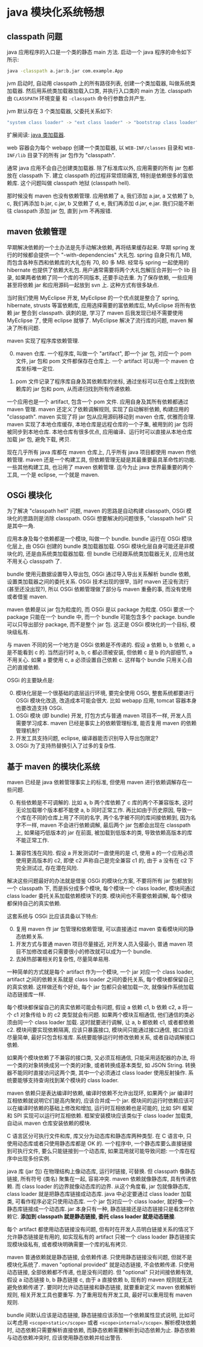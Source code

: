 java 模块化系统畅想
===

## classpath 问题

java 应用程序的入口是一个类的静态 main 方法.
启动一个 java 程序的命令如下所示:

```sh
java -classpath a.jar:b.jar com.example.App
```

jvm 启动时, 自动用 classpath 上的所有路径列表, 创建一个类加载器, 
叫做系统类加载器.
然后用系统类加载器加载入口类, 并执行入口类的 main 方法.
classpath 由 `CLASSPATH` 环境变量 和 `-classpath` 命令行参数合并产生.

jvm 默认存在 3 个类加载器, 父委托关系如下:

```sh
"system class loader" -> "ext class loader" -> "bootstrap class loader"
```

扩展阅读: [java 类加载器](java-class-loader).

web 容器会为每个 webapp 创建一个类加载器,
以 `WEB-INF/classes` 目录和 `WEB-INF/lib` 目录下的所有 jar 包作为 "classpath".

通常 java 应用不会自己创建类加载器.
除了标准库以外, 应用需要的所有 jar 包都放在 classpath 下.
建立 classpath 的过程非常烦琐痛苦, 特别是依赖很多的富依赖库.
这个问题叫做 classpath 地狱 (classpath hell).

那时候没有 maven 也没有依赖管理.
应用依赖了 a, 我们添加 a.jar, 
a 又依赖了 b, c, 我们再添加 b.jar, c.jar,
b 又依赖了 d, e, 我们再添加 d.jar, e.jar.
我们只能不断往 classpath 添加 jar 包, 直到 jvm 不再报错.

## maven 依赖管理

早期解决依赖的一个土办法是先手动解决依赖, 再将结果缓存起来.
早期 spring 发行的时候都会提供一个 "-with-dependencies" 大礼包.
spring 自身只有几 MB, 而包含各种东西和依赖库的大礼包有 70, 80 多 MB.
经常与 spring 一起使用的 hibernate 也提供了依赖大礼包.
用户通常需要将两个大礼包解压合并到一个 lib 目录,
如果两者依赖了同一个库的不同版本, 还要手动去重.
为了保存依赖, 一些应用甚至将依赖 jar 和应用源码一起放到 svn 上.
这种方式有很多缺点.

当时我们使用 MyEclipse 开发, 
MyEclipse 的一个优点就是整合了 spring, hibernate, strusts 等富依赖库,
应用选择需要的富依赖库后, MyEclipse 将所有依赖 jar 整合到 classpath.
讽刺的是, 学习了 maven 后我发现已经不需要使用 MyEclipse 了, 
使用 eclipse 就够了.
MyEclipse 解决了流行库的问题, maven 解决了所有问题.

maven 实现了程序库依赖管理.

0. maven 仓库. 
一个程序库, 叫做一个 "artifact", 即一个 jar 包, 对应一个 pom 文件, 
jar 包和 pom 文件都保存在仓库上.
一个 artifact 可以用一个 maven 仓库坐标唯一定位.

0. pom 文件记录了程序库自身及其依赖库的坐标,
通过坐标可以在仓库上找到依赖库的 jar 包和 pom,
从而递归找到所有传递依赖.

一个应用也是一个 artifact, 包含一个 pom 文件.
应用自身及其所有依赖都通过 maven 管理.
maven 还定义了依赖调解规则, 实现了自动解析依赖, 构建应用的 "classpath".
maven 实现了将 jar 包从应用源码移动到 maven 仓库, 优雅而合理.
maven 实现了本地仓库缓存, 本地仓库是远程仓库的一个子集, 
被用到的 jar 包将被同步到本地仓库.
本地仓库有很多优点, 应用编译、运行时可以直接从本地仓库加载 jar 包, 
避免下载, 拷贝.

现在几乎所有 java 库都在 maven 仓库上,
几乎所有 java 项目都使用 maven 作依赖管理.
maven 还是一个构建工具, 但依赖管理无疑是其最重要最具革命性的功能.
一些其他构建工具, 也沿用了 maven 依赖管理.
迄今为止 java 世界最重要的两个工具, 一个是 eclipse, 一个就是 maven.

## OSGi 模块化

为了解决 "classpath hell" 问题, 
maven 的思路是自动构建 classpath,
OSGi 模块化的思路则是消除 classpath.
OSGi 想要解决的问题很多, "classpath hell" 只是其中一角.

应用本身及每个依赖都是一个模块, 叫做一个 bundle.
bundle 运行在 OSGi 模块化层上, 由 OSGi 创建的 bundle 类加载器加载.
OSGi 模块化层自身可能还是非模块化的, 还是由系统类加载器加载.
但 bundle 已经跟系统类加载器无关, 应用也就不用关心 classpath 了.

bundle 使用元数据设置导入导出包,
OSGi 通过导入导出关系解析 bundle 依赖, 设置类加载器之间的委托关系.
OSGi 技术出现的很早, 当时 maven 还没有流行 (甚至还没出现?), 
所以 OSGi 依赖管理做了部分与 maven 重叠的事, 而没有使用或者借鉴 maven.

maven 依赖是以 jar 包为粒度的, 而 OSGi 是以 package 为粒度.
OSGi 要求一个 package 只能在一个 bundle 中, 
而一个 bundle 可能包含多个 package.
bundle 可以只导出部分 package, 而不是整个 jar 包.
这正是 OSGi 模块化的一个目标, 模块级私有.

与 maven 不同的另一个地方是 OSGi 依赖是不传递的.
假设 a 依赖 b, b 依赖 c, a 是不能看到 c 的.
当然运行时 a, b, c 都必须被安装, 但依赖 c 是 b 的内部细节, a 不用关心.
如果 a 要使用 c, a 必须设置自己依赖 c.
这样每个 bundle 只用关心自己的直接依赖.

OSGi 的主要缺点是:

0. 模块化层是一个很基础的底层运行环境, 
要完全使用 OSGi, 整套系统都要进行 OSGi 模块化改造, 改造成本可能会很大. 
比如 webapp 应用, tomcat 容器本身也要改造支持 OSGi.
0. OSGi 模块 (即 bundle) 开发, 打包方式与普通 maven 项目不一样, 
开发人员需要学习成本.
maven 已经是事实上的依赖管理标准, 能否复用 maven 的依赖管理机制?
0. 开发工具支持问题, eclipse, 编译器能否识别导入导出包限定?
0. OSGi 为了支持热替换引入了过多的复杂性.

## 基于 maven 的模块化系统

maven 已经是 java 依赖管理事实上的标准,
但使用 maven 进行依赖调解存在一些问题.

0. 有些依赖是不可调解的.
比如 a, b 两个库依赖了 c 库的两个不兼容版本,
这时无论加载哪个版本都不能使 a, b 同时正常工作.
再比如由于历史原因, 导致一个库在不同的仓库上用了不同的名字,
两个名字被不同的库间接依赖到, 
因为名字不一样, maven 不会进行依赖调解, 
最后两个 jar 包都会出现在 classpath 上,
如果碰巧低版本的 jar 在前面, 被加载到低版本的类, 
导致依赖高版本的库不能正常工作.

0. 兼容性浅在风险.
假设 a 开发测试时一直使用的是 c1,
使用 a 的一个应用必须使用更高版本的 c2,
即使 c2 声称自己是完全兼容 c1 的,
由于 a 没有在 c2 下完全测试过, 存在潜在风险.

解决这些问题最好的办法就是借鉴 OSGi 的模块化方案,
不要将所有 jar 包都放到一个 classpath 下,
而是拆分成多个模块, 每个模块一个 class loader,
模块间通过 class loader 委托关系加载依赖模块下的类.
模块间也不需要依赖调解, 每个模块都保持自己的真实依赖.

这套系统与 OSGi 比应该具备以下特点:

0. 复用 maven 作 jar 包管理和依赖管理, 
可以直接通过 maven 查看模块间的静态依赖关系.
0. 开发方式与普通 maven 项目尽量接近, 对开发人员入侵最小, 
普通 maven 项目不加修改或者只需要很小的修改就可以成为一个 bundle.
0. 去掉热部署相关的复杂性, 尽量简单易用.

一种简单的方式就是每个 artifact 作为一个模块, 
一个 jar 对应一个 class loader,
artifact 之间的依赖关系就是 class loader 之间的委托关系,
每个模块都保留自己的真实依赖.
这样做还有个好处, 每个 jar 包都只会被加载一次, 就像操作系统加载动态链接库一样.

每个模块都保留自己的真实依赖可能会有问题,
假设 a 依赖 c1, b 依赖 c2, a 将一个 c1 对象传给 b 的 c2 类型就会有问题.
如果两个模块互相通信, 他们通信的类必须由同一个 class loader 加载.
这时就要进行调解, 让 a, b 都依赖 c1, 或者都依赖 c2.
模块间要实现依赖隔离, 应该只暴露接口, 模块间只能通过接口通信,
接口应该尽量简单, 最好只包含标准库.
系统要能够运行时修改依赖关系, 或者自动调解接口依赖.

如果两个模块依赖了不兼容的接口类, 又必须互相通信,
只能采用适配器的办法, 将一个类的对象转换成另一个类的对象,
或者转换成基本类型, 如 JSON String.
转换器不能同时直接访问这两个类, 其中一个必须通过 class loader 使用反射操作.
系统要能够支持查询找到某个模块的 class loader.

maven 依赖只是表达编译时依赖, 编译时依赖不允许出现环, 
如果两个 jar 编译时互相依赖就说明它们是高内聚的, 应该合并成一个 jar.
模块间的运行时依赖应该可以在编译时依赖的基础上修改和增加,
运行时互相依赖也是可能的, 比如 SPI 框架和 SPI 实现可以运行时互相依赖.
框架安装模块应该类似于 class loader 加载类,
自动从 maven 仓库安装依赖的模块.

C 语言区分可执行文件和库, 库又分为动态库和静态库两种类型.
在 C 语言中, 只使用动态库或者只使用静态库都是 OK 的.
一个程序中, 一个静态库要么直接链接到可执行文件, 要么只能链接到一个动态库,
如果混用就可能导致问题: 一个库在程序中出现多份实例.

java 库 (jar 包) 在物理结构上像动态库, 运行时链接, 可替换.
但 classpath 像静态链接, 所有符号 (类名) 聚集在一起, 容易冲突.
maven 依赖就像静态库, 具有传递依赖.
而 class loader 的边界就像动态库的边界.
从这个角度看, jar 包就像静态库, class loader 就是把静态库链接成动态库.
java 中必定要通过 class loader 加载类, 可看作程序必定只使用动态库.
一个 jar 包对应一个 class loader, 就好像一个静态库链接成一个动态库.
jar 本身只有一种, 静态链接还是动态链接只是看怎样依赖它.
**添加到 classpath 就是静态链接, 委托 class loader 就是动态链接**.

每个 artifact 都使用动态链接没有问题, 
但有时在开发人员明白链接关系的情况下允许静态链接是有用的,
如实现私有的 artifact 只被一个 class loader 静态链接实现模块级私有,
或者模块明确需要一个库的私有拷贝.

maven 普通依赖就是静态链接, 会依赖传递.
只使用静态链接没有问题, 但就不是模块化系统了.
maven "optional provided" 就是动态链接, 不会依赖传递.
只使用动态链接, 全部依赖都不传递, 也是没有问题的.
但 "optional" 只对间接依赖有效, 
假设 a 动态链接 b, b 静态链接 c, 由于 a 直接依赖 b,
现有的 maven 规则就无法避免依赖传递了.
要同时允许动态链接和静态链接, 就要重新定义 maven 依赖解析规则,
相关开发工具也要重写.
为了重用现有开发工具, 最好可以重用现有 maven 规则.

bundle 间默认应该是动态链接,
静态链接应该添加一个依赖属性显式说明,
比如可以考虑用 `<scope>static</scope>` 或者 `<scope>internal</scope>`.
解析模块依赖时, 动态依赖只需要解析直接依赖, 而静态依赖需要解析到动态依赖为止.
静态依赖与动态依赖冲突时, 应该使用静态依赖并给出警告.

